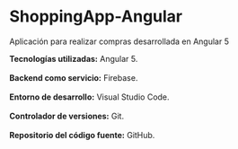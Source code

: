 # ShoppingApp-Angular
Aplicación para realizar compras desarrollada en Angular 5

**Tecnologías utilizadas:** Angular 5.<br><br>
**Backend como servicio:** Firebase.<br><br>
**Entorno de desarrollo:** Visual Studio Code.<br><br>
**Controlador de versiones:** Git.<br><br>
**Repositorio del código fuente:** GitHub.
